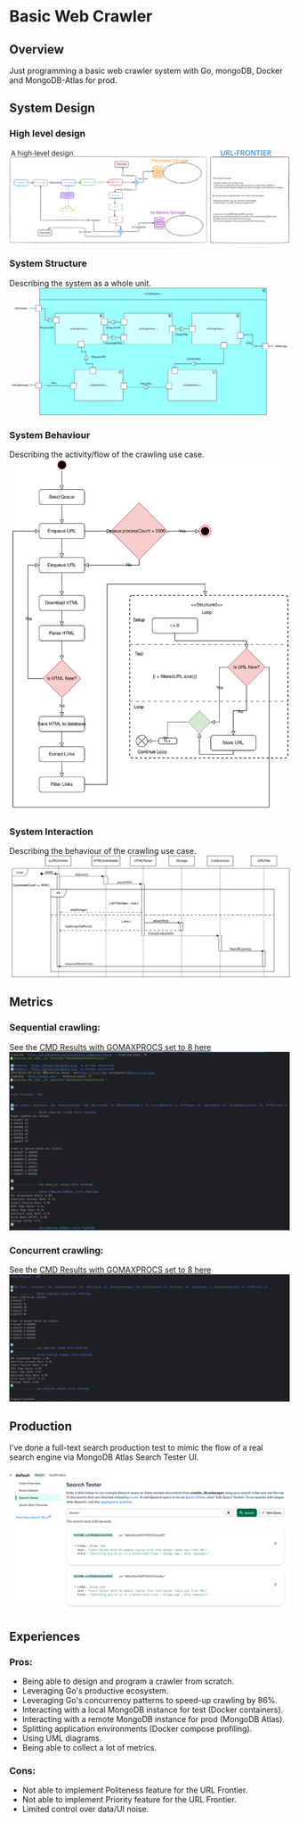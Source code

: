 # Basic Web Crawler

## Overview

Just programming a basic web crawler system with Go, mongoDB, Docker and MongoDB-Atlas for prod.

## System Design

### High level design

![High level design diagram](./docs/high-level-desing.svg)

### System Structure

Describing the system as a whole unit.
![System Structure](./docs/crawler-component-diag.drawio.svg)

### System Behaviour

Describing the activity/flow of the crawling use case.
![System Behaviour](./docs/crawler-activity-diag.drawio.svg)

### System Interaction

Describing the behaviour of the crawling use case.
![System Behaviour](./docs/crawler-seq-diag.drawio.svg)

## Metrics

### Sequential crawling:
See the [CMD Results with GOMAXPROCS set to 8 here](./docs/sequential-results-gomaxprocs-8.txt)
![Sequential crawling](./docs/sequential-metrics-output-v1.png)

### Concurrent crawling:
See the [CMD Results with GOMAXPROCS set to 8 here](./docs/concurrent-results-gomaxprocs-8.txt)
![Concurrent crawling](./docs/concurrent-metrics-output-v1.png)

## Production
I've done a full-text search production test to mimic the flow of a real search engine via MongoDB Atlas Search Tester UI.

![MongoDB Atlas's Search Tester](./ui/Atlas-Search-MongoDB-Cloud.png)

## Experiences

### Pros:
- Being able to design and program a crawler from scratch.
- Leveraging Go's productive ecosystem.
- Leveraging Go's concurrency patterns to speed-up crawling by 86%.
- Interacting with a local MongoDB instance for test (Docker containers).
- Interacting with a remote MongoDB instance for prod (MongoDB Atlas).
- Splitting application environments (Docker compose profiling).
- Using UML diagrams.
- Being able to collect a lot of metrics.

### Cons:
- Not able to implement Politeness feature for the URL Frontier.
- Not able to implement Priority feature for the URL Frontier.
- Limited control over data/UI noise.
